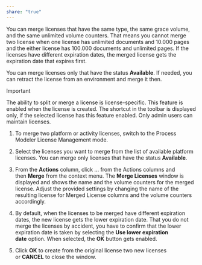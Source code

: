 ```yaml
---
share: "true"
---
```


You can merge licenses that have the same type, the same grace volume, and the same unlimited volume counters. That means you cannot merge two license when one license has unlimited documents and 10.000 pages and the either license has 100.000 documents and unlimited pages. If the licenses have different expiration dates, the merged license gets the expiration date that expires first.

You can merge licenses only that have the status **Available**. If needed, you can retract the license from an environment and merge it then.

 >[!important]
 >The ability to split or merge a license is license-specific. This feature is enabled when the license is created. The shortcut in the toolbar is displayed only, if the selected license has this feature enabled. Only admin users can maintain licenses.

1. To merge two platform or activity licenses, switch to the Process Modeler License Management mode.
    
2. Select the licenses you want to merge from the list of available platform licenses. You can merge only licenses that have the status **Available**.
    
3. From the **Actions** column, click ... from the Actions columns and then **Merge** from the context menu. The **Merge Licenses** window is displayed and shows the name and the volume counters for the merged license. Adjust the provided settings by changing the name of the resulting license for Merged License columns and the volume counters accordingly.
    
4. By default, when the licenses to be merged have different expiration dates, the new license gets the lower expiration date. That you do not merge the licenses by accident, you have to confirm that the lower expiration date is taken by selecting the **Use lower expiration date** option. When selected, the **OK** button gets enabled.
    
5. Click **OK** to create from the original license two new licenses or **CANCEL** to close the window.

